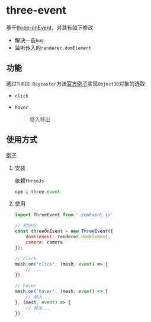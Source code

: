 # three-event

基于[three-onEvent](https://github.com/YoneChen/three-onEvent)，对其有如下修改

+ 解决一些`bug`
+ 监听传入的`renderer.domElement`

## 功能

通过`THREE.Raycaster`方法[官方例子](https://codesandbox.io/s/she-xian-fa-shu-biao-xuan-qu-dui-xiang-8hfkv?file=/index.html:2925-2940)实现`Object3D`对象的选取

+ `click`

+ `hover`

  > 移入移出

## 使用方式

[例子](https://aprildreammi.github.io/three-event/example/example.html)

1. 安装

   依赖`threeJs`

   ```javascript
   npm i three-event
   ```

2. 使用

   ```javascript
   import ThreeEvent from './onEvent.js'
   
   // 初始化
   const threeOnEvent = new ThreeEvent({
       domElement: renderer.domElement,
       camera: camera
   });
   
   // click
   mesh.on('click', (mesh, event) => {
       // ...
   })
   
   // hover
   mesh.on('hover', (mesh, event) => {
       // 移入...
   }, (mesh, event) => {
       // 移出...
   })
   
   ```

   